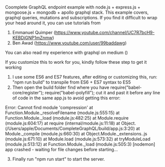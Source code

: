 Coomplete GraphQL endpoint example with node.js + express.js + mongoose.js + mongodb + apollo graphql stack.
This example covers, graphql queries, mutations and subscriptions. If you find it difficult to wrap your head around it, you can use  tutorials from 
1. Emmanuel Quimper (https://www.youtube.com/channel/UC7R7bcH9-KEBDiGNP1mZnmw)
2. Ben Awad (https://www.youtube.com/user/99baddawg)

You can also read my experience with graphql on medium ()

If you customize this to work for you, kindly follow these step to get it working
1. I use some ES6 and ES7 features, after editing or customizing this, run: "npm run build" to transpile from ES6 + ES7 syntax to ES5
2. Then open the build folder find where you have require("babel-core/register");
require("babel-polyfill"); cut it and past it before any line of code in the same app.js to avoid getting this error:

 Error: Cannot find module 'compression'
    at Function.Module._resolveFilename (module.js:555:15)
    at Function.Module._load (module.js:482:25)
    at Module.require (module.js:604:17)
    at require (internal/module.js:11:18)
    at Object.<anonymous> (/Users/apple/Documents/CompleteGraphQL/build/app.js:3:20)
    at Module._compile (module.js:660:30)
    at Object.Module._extensions..js (module.js:671:10)
    at Module.load (module.js:573:32)
    at tryModuleLoad (module.js:513:12)
    at Function.Module._load (module.js:505:3)
[nodemon] app crashed - waiting for file changes before starting...

3. Finally run "npm run start" to start the server.